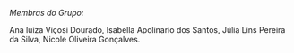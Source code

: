 *Membras do Grupo:*

Ana luiza Viçosi Dourado,
Isabella Apolinario dos Santos,
Júlia Lins Pereira da Silva,
Nicole Oliveira Gonçalves.

